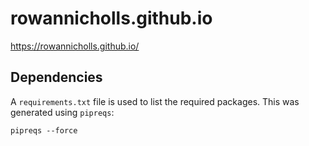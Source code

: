 rowannicholls.github.io
=======================
https://rowannicholls.github.io/

Dependencies
------------
A `requirements.txt` file is used to list the required packages. This was generated using `pipreqs`:

```shell
pipreqs --force
```
